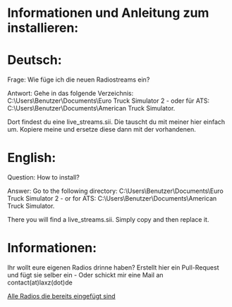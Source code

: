 Informationen und Anleitung zum installieren:
=============


Deutsch:
==============

Frage: Wie füge ich die neuen Radiostreams ein?

Antwort: Gehe in das folgende Verzeichnis: C:\Users\Benutzer\Documents\Euro Truck Simulator 2 -
oder für ATS: C:\Users\Benutzer\Documents\American Truck Simulator.

Dort findest du eine live_streams.sii. Die tauscht du mit meiner hier einfach um. Kopiere meine und ersetze diese dann mit der vorhandenen.



English:
=====

Question: How to install?

Answer: Go to the following directory: C:\Users\Benutzer\Documents\Euro Truck Simulator 2 -
or for ATS: C:\Users\Benutzer\Documents\American Truck Simulator.

There you will find a live_streams.sii. Simply copy and then replace it.



Informationen:
=====

Ihr wollt eure eigenen Radios drinne haben? Erstellt hier ein Pull-Request und fügt sie selber ein - Oder schickt mir eine Mail an contact(at)laxz(dot)de

[Alle Radios die bereits eingefügt sind](https://github.com/LaxZ/Radiostreams-ETS2/blob/master/AlleRadios.txt)
